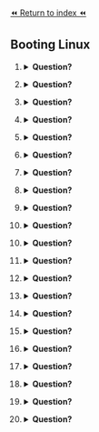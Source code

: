 [⏪ Return to index ⏪](./README.md)

## Booting Linux

1. <details>
    <Summary><strong>Question?</strong></Summary>

    ###
    - Answer
</details>

2. <details>
    <Summary><strong>Question?</strong></Summary>

    ###
    - Answer
</details>

3. <details>
    <Summary><strong>Question?</strong></Summary>

    ###
    - Answer
</details>

4. <details>
    <Summary><strong>Question?</strong></Summary>

    ###
    - Answer
</details>

5. <details>
    <Summary><strong>Question?</strong></Summary>

    ###
    - Answer
</details>

6. <details>
    <Summary><strong>Question?</strong></Summary>

    ###
    - Answer
</details>

7. <details>
    <Summary><strong>Question?</strong></Summary>

    ###
    - Answer
</details>

8. <details>
    <Summary><strong>Question?</strong></Summary>

    ###
    - Answer
</details>

9. <details>
    <Summary><strong>Question?</strong></Summary>

    ###
    - Answer
</details>

10. <details>
    <Summary><strong>Question?</strong></Summary>

    ###
    - Answer
</details>

10. <details>
    <Summary><strong>Question?</strong></Summary>

    ###
    - Answer
</details>

11. <details>
    <Summary><strong>Question?</strong></Summary>

    ###
    - Answer
</details>

12. <details>
    <Summary><strong>Question?</strong></Summary>

    ###
    - Answer
</details>

13. <details>
    <Summary><strong>Question?</strong></Summary>

    ###
    - Answer
</details>

14. <details>
    <Summary><strong>Question?</strong></Summary>

    ###
    - Answer
</details>

15. <details>
    <Summary><strong>Question?</strong></Summary>

    ###
    - Answer
</details>

16. <details>
    <Summary><strong>Question?</strong></Summary>

    ###
    - Answer
</details>

17. <details>
    <Summary><strong>Question?</strong></Summary>

    ###
    - Answer
</details>

18. <details>
    <Summary><strong>Question?</strong></Summary>

    ###
    - Answer
</details>

19. <details>
    <Summary><strong>Question?</strong></Summary>

    ###
    - Answer
</details>

20. <details>
    <Summary><strong>Question?</strong></Summary>

    ###
    - Answer
</details>